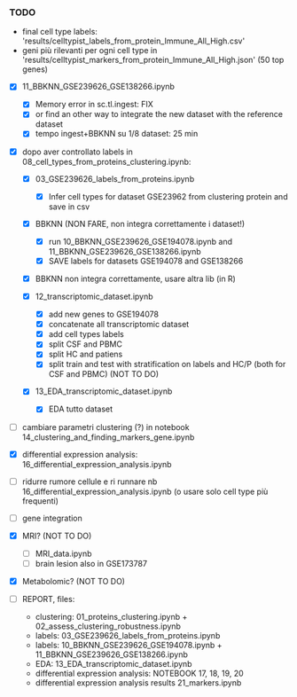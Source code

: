 ### TODO

- final cell type labels: 'results/celltypist_labels_from_protein_Immune_All_High.csv'
- geni più rilevanti per ogni cell type in 'results/celltypist_markers_from_protein_Immune_All_High.json' (50 top genes)

- [X] 11_BBKNN_GSE239626_GSE138266.ipynb
    - [X] Memory error in sc.tl.ingest: FIX
    - [X] or find an other way to integrate the new dataset with the reference dataset
    - [X] tempo ingest+BBKNN su 1/8 dataset: 25 min

- [X] dopo aver controllato labels in 08_cell_types_from_proteins_clustering.ipynb:

    - [X] 03_GSE239626_labels_from_proteins.ipynb
        - [X] Infer cell types for dataset GSE23962 from clustering protein and save in csv

    - [X] BBKNN (NON FARE, non integra correttamente i dataset!)
        - [X] run 10_BBKNN_GSE239626_GSE194078.ipynb and 11_BBKNN_GSE239626_GSE138266.ipynb
        - [X] SAVE labels for datasets GSE194078 and GSE138266
    
    - [X] BBKNN non integra correttamente, usare altra lib (in R)

    - [X] 12_transcriptomic_dataset.ipynb
        - [X] add new genes to GSE194078
        - [X] concatenate all transcriptomic dataset
        - [X] add cell types labels
        - [X] split CSF and PBMC
        - [X] split HC and patiens
        - [X] split train and test with stratification on labels and HC/P (both for CSF and PBMC) (NOT TO DO)

    - [X] 13_EDA_transcriptomic_dataset.ipynb
        - [X] EDA tutto dataset
        
- [ ] cambiare parametri clustering (?) in notebook 14_clustering_and_finding_markers_gene.ipynb

- [X] differential expression analysis: 16_differential_expression_analysis.ipynb
- [ ] ridurre rumore cellule e ri runnare nb 16_differential_expression_analysis.ipynb (o usare solo cell type più frequenti)

- [ ] gene integration

- [X] MRI? (NOT TO DO)
    - [ ] MRI_data.ipynb
    - [ ] brain lesion also in GSE173787

- [X] Metabolomic? (NOT TO DO)

- [ ] REPORT, files:
    - clustering: 01_proteins_clustering.ipynb + 02_assess_clustering_robustness.ipynb
    - labels: 03_GSE239626_labels_from_proteins.ipynb
    - labels: 10_BBKNN_GSE239626_GSE194078.ipynb + 11_BBKNN_GSE239626_GSE138266.ipynb
    - EDA: 13_EDA_transcriptomic_dataset.ipynb
    - differential expression analysis: NOTEBOOK 17, 18, 19, 20
    - differential expression analysis results 21_markers.ipynb